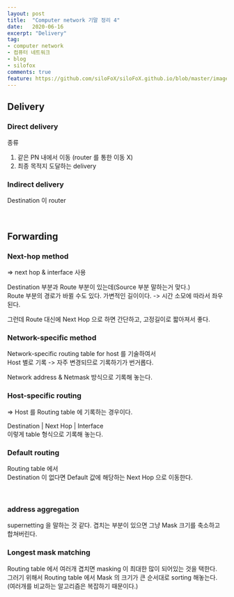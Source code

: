 ```yaml
---
layout: post
title:  "Computer network 기말 정리 4"
date:   2020-06-16
excerpt: "Delivery"
tag:
- computer network
- 컴퓨터 네트워크
- blog
- silofox
comments: true
feature: https://github.com/siloFoX/siloFoX.github.io/blob/master/images/computer-architecture/computer-architecture-feature.jpg?raw=true
---
```


## Delivery

### Direct delivery

종류
1. 같은 PN 내에서 이동 (router 를 통한 이동 X)
2. 최종 목적지 도달하는 delivery

### Indirect delivery 

Destination 이 router

<br>

## Forwarding

### Next-hop method

=> next hop & interface 사용

Destination 부분과 Route 부분이 있는데(Source 부분 말하는거 맞다.)<br>
Route 부분의 경로가 바뀔 수도 있다. 가변적인 길이이다. -> 시간 소모에 따라서 좌우된다.

그런데 Route 대신에 Next Hop 으로 하면 간단하고, 고정길이로 짧아져서 좋다.

### Network-specific method 

Network-specific routing table for host 를 기술하여서<br>
Host 별로 기록 -> 자주 변경되므로 기록하기가 번거롭다.

Network address & Netmask 방식으로 기록해 놓는다.

### Host-specific routing

=> Host 를 Routing table 에 기록하는 경우이다.

Destination | Next Hop | Interface <br>
이렇게 table 형식으로 기록해 놓는다.

### Default routing

Routing table 에서 <br>
Destination 이 없다면 Default 값에 해당하는 Next Hop 으로 이동한다.

<br>

### address aggregation

supernetting 을 말하는 것 같다. 겹치는 부분이 있으면 그냥 Mask 크기를 축소하고 합쳐버린다.

### Longest mask matching

Routing table 에서 여러개 겹치면 masking 이 최대한 많이 되어있는 것을 택한다.<br>
그러기 위해서 Routing table 에서 Mask 의 크기가 큰 순서대로 sorting 해놓는다.<br>
(여러개를 비교하는 알고리즘은 복잡하기 때문이다.)